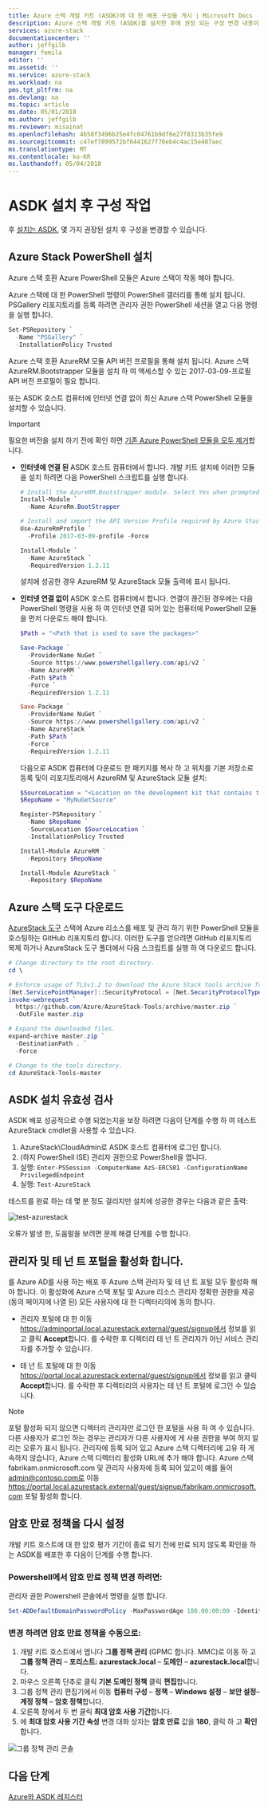 ```yaml
---
title: Azure 스택 개발 키트 (ASDK)에 대 한 배포 구성을 게시 | Microsoft Docs
description: Azure 스택 개발 키트 (ASDK)를 설치한 후에 권장 되는 구성 변경 내용이 설명 합니다.
services: azure-stack
documentationcenter: ''
author: jeffgilb
manager: femila
editor: ''
ms.assetid: ''
ms.service: azure-stack
ms.workload: na
pms.tgt_pltfrm: na
ms.devlang: na
ms.topic: article
ms.date: 05/01/2018
ms.author: jeffgilb
ms.reviewer: misainat
ms.openlocfilehash: 4b58f3496b25e4fc04761b9df6e27f8313b35fe9
ms.sourcegitcommit: c47ef7899572bf6441627f76eb4c4ac15e487aec
ms.translationtype: MT
ms.contentlocale: ko-KR
ms.lasthandoff: 05/04/2018
---
```

# <a name="post-asdk-installation-configuration-tasks"></a>ASDK 설치 후 구성 작업
후 [설치는 ASDK](asdk-install.md), 몇 가지 권장된 설치 후 구성을 변경할 수 있습니다. 

## <a name="install-azure-stack-powershell"></a>Azure Stack PowerShell 설치 
Azure 스택 호환 Azure PowerShell 모듈은 Azure 스택이 작동 해야 합니다.

Azure 스택에 대 한 PowerShell 명령이 PowerShell 갤러리를 통해 설치 됩니다. PSGallery 리포지토리를 등록 하려면 관리자 권한 PowerShell 세션을 열고 다음 명령을 실행 합니다.

``` Powershell
Set-PSRepository `
  -Name "PSGallery" `
  -InstallationPolicy Trusted
```

 Azure 스택 호환 AzureRM 모듈 API 버전 프로필을 통해 설치 됩니다. Azure 스택 AzureRM.Bootstrapper 모듈을 설치 하 여 액세스할 수 있는 2017-03-09-프로필 API 버전 프로필이 필요 합니다. 
 
 또는 ASDK 호스트 컴퓨터에 인터넷 연결 없이 최신 Azure 스택 PowerShell 모듈을 설치할 수 있습니다.

> [!IMPORTANT]
> 필요한 버전을 설치 하기 전에 확인 하면 [기존 Azure PowerShell 모듈을 모두 제거](.\.\azure-stack-powershell-install.md#uninstall-existing-versions-of-powershell)합니다.

- **인터넷에 연결 된** ASDK 호스트 컴퓨터에서 합니다. 개발 키트 설치에 이러한 모듈을 설치 하려면 다음 PowerShell 스크립트를 실행 합니다.

  ``` PowerShell
  # Install the AzureRM.Bootstrapper module. Select Yes when prompted to install NuGet 
  Install-Module `
    -Name AzureRm.BootStrapper

  # Install and import the API Version Profile required by Azure Stack into the current PowerShell session.
  Use-AzureRmProfile `
    -Profile 2017-03-09-profile -Force

  Install-Module `
    -Name AzureStack `
    -RequiredVersion 1.2.11
  ```
  설치에 성공한 경우 AzureRM 및 AzureStack 모듈 출력에 표시 됩니다.

- **인터넷 연결 없이** ASDK 호스트 컴퓨터에서 합니다. 연결이 끊긴된 경우에는 다음 PowerShell 명령을 사용 하 여 인터넷 연결 되어 있는 컴퓨터에 PowerShell 모듈을 먼저 다운로드 해야 합니다.

  ```PowerShell
  $Path = "<Path that is used to save the packages>"

  Save-Package `
    -ProviderName NuGet `
    -Source https://www.powershellgallery.com/api/v2 `
    -Name AzureRM `
    -Path $Path `
    -Force `
    -RequiredVersion 1.2.11

  Save-Package `
    -ProviderName NuGet `
    -Source https://www.powershellgallery.com/api/v2 `
    -Name AzureStack `
    -Path $Path `
    -Force `
    -RequiredVersion 1.2.11
  ```
  다음으로 ASDK 컴퓨터에 다운로드 한 패키지를 복사 하 고 위치를 기본 저장소로 등록 및이 리포지토리에서 AzureRM 및 AzureStack 모듈 설치:

    ```PowerShell
    $SourceLocation = "<Location on the development kit that contains the PowerShell packages>"
    $RepoName = "MyNuGetSource"

    Register-PSRepository `
      -Name $RepoName `
      -SourceLocation $SourceLocation `
      -InstallationPolicy Trusted

    Install-Module AzureRM `
      -Repository $RepoName

    Install-Module AzureStack `
      -Repository $RepoName
    ```

## <a name="download-the-azure-stack-tools"></a>Azure 스택 도구 다운로드
[AzureStack 도구](https://github.com/Azure/AzureStack-Tools) 스택에 Azure 리소스를 배포 및 관리 하기 위한 PowerShell 모듈을 호스팅하는 GitHub 리포지토리 합니다. 이러한 도구를 얻으려면 GitHub 리포지토리 복제 하거나 AzureStack 도구 폴더에서 다음 스크립트를 실행 하 여 다운로드 합니다.

  ```PowerShell
  # Change directory to the root directory. 
  cd \

  # Enforce usage of TLSv1.2 to download the Azure Stack tools archive from GitHub
  [Net.ServicePointManager]::SecurityProtocol = [Net.SecurityProtocolType]::Tls12
  invoke-webrequest `
    https://github.com/Azure/AzureStack-Tools/archive/master.zip `
    -OutFile master.zip

  # Expand the downloaded files.
  expand-archive master.zip `
    -DestinationPath . `
    -Force

  # Change to the tools directory.
  cd AzureStack-Tools-master
  ```

## <a name="validate-the-asdk-installation"></a>ASDK 설치 유효성 검사
ASDK 배포 성공적으로 수행 되었는지을 보장 하려면 다음이 단계를 수행 하 여 테스트 AzureStack cmdlet을 사용할 수 있습니다.

1. AzureStack\CloudAdmin로 ASDK 호스트 컴퓨터에 로그인 합니다.
2. (하지 PowerShell ISE) 관리자 권한으로 PowerShell을 엽니다.
3. 실행: `Enter-PSSession -ComputerName AzS-ERCS01 -ConfigurationName PrivilegedEndpoint`
4. 실행: `Test-AzureStack`

테스트를 완료 하는 데 몇 분 정도 걸리지만 설치에 성공한 경우는 다음과 같은 출력:

![test-azurestack](media/asdk-post-deploy/test-azurestack.png)

오류가 발생 한, 도움말을 보려면 문제 해결 단계를 수행 합니다.

## <a name="activate-the-administrator-and-tenant-portals"></a>관리자 및 테 넌 트 포털을 활성화 합니다.
를 Azure AD를 사용 하는 배포 후 Azure 스택 관리자 및 테 넌 트 포털 모두 활성화 해야 합니다. 이 활성화에 Azure 스택 포털 및 Azure 리소스 관리자 정확한 권한을 제공 (동의 페이지에 나열 된) 모든 사용자에 대 한 디렉터리의에 동의 합니다.

- 관리자 포털에 대 한 이동 https://adminportal.local.azurestack.external/guest/signup에서 정보를 읽고 클릭 **Accept**합니다. 를 수락한 후 디렉터리 테 넌 트 관리자가 아닌 서비스 관리자를 추가할 수 있습니다.

- 테 넌 트 포털에 대 한 이동 https://portal.local.azurestack.external/guest/signup에서 정보를 읽고 클릭 **Accept**합니다. 를 수락한 후 디렉터리의 사용자는 테 넌 트 포털에 로그인 수 있습니다. 

> [!NOTE] 
> 포털 활성화 되지 않으면 디렉터리 관리자만 로그인 한 포털을 사용 하 여 수 있습니다. 다른 사용자가 로그인 하는 경우는 관리자가 다른 사용자에 게 사용 권한을 부여 하지 알리는 오류가 표시 됩니다. 관리자에 등록 되어 있고 Azure 스택 디렉터리에 고유 하 게 속하지 않습니다, Azure 스택 디렉터리 활성화 URL에 추가 해야 합니다. Azure 스택 fabrikam.onmicrosoft.com 및 관리자 사용자에 등록 되어 있고이 예를 들어 admin@contoso.com로 이동 https://portal.local.azurestack.external/guest/signup/fabrikam.onmicrosoft.com 포털 활성화 합니다. 

## <a name="reset-the-password-expiration-policy"></a>암호 만료 정책을 다시 설정 
개발 키트 호스트에 대 한 암호 평가 기간이 종료 되기 전에 만료 되지 않도록 확인을 하는 ASDK를 배포한 후 다음이 단계를 수행 합니다.

### <a name="to-change-the-password-expiration-policy-from-powershell"></a>Powershell에서 암호 만료 정책 변경 하려면:
관리자 권한 Powershell 콘솔에서 명령을 실행 합니다.

```powershell
Set-ADDefaultDomainPasswordPolicy -MaxPasswordAge 180.00:00:00 -Identity azurestack.local
```

### <a name="to-change-the-password-expiration-policy-manually"></a>변경 하려면 암호 만료 정책을 수동으로:
1. 개발 키트 호스트에서 엽니다 **그룹 정책 관리** (GPMC 합니다. MMC)로 이동 하 고 **그룹 정책 관리** – **포리스트: azurestack.local** – **도메인** – **azurestack.local**합니다.
2. 마우스 오른쪽 단추로 클릭 **기본 도메인 정책** 클릭 **편집**합니다.
3. 그룹 정책 관리 편집기에서 이동 **컴퓨터 구성** – **정책** – **Windows 설정** – **보안 설정**– **계정 정책** – **암호 정책**합니다.
4. 오른쪽 창에서 두 번 클릭 **최대 암호 사용 기간**합니다.
5. 에 **최대 암호 사용 기간 속성** 변경 대화 상자는 **암호 만료** 값을 **180**, 클릭 하 고 **확인**합니다.

![그룹 정책 관리 콘솔](media/asdk-post-deploy/gpmc.png)


## <a name="next-steps"></a>다음 단계
[Azure와 ASDK 레지스터](asdk-register.md)
